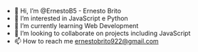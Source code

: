 - 👋 Hi, I’m @ErnestoB5 - Ernesto Brito
- 👀 I’m interested in JavaScript e  Python
- 🌱 I’m currently learning  Web Development
- 💞️ I’m looking to collaborate on projects including JavaScript
- 📫 How to reach me ernestobrito922@gmail.com

<!---
ErnestoB5/ErnestoB5 is a ✨ special ✨ repository because its `README.md` (this file) appears on your GitHub profile.
You can click the Preview link to take a look at your changes.
--->
